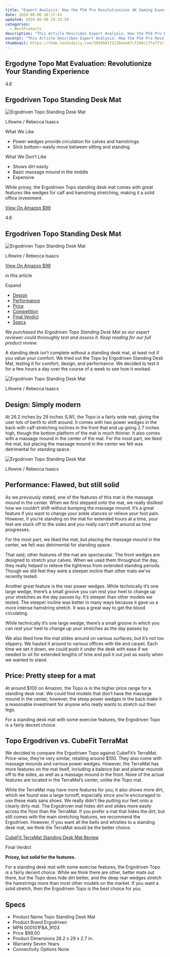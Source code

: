 ```yaml
---
title: "Expert Analysis: How the PS4 Pro Revolutionizes 4K Gaming Experience"
date: 2024-08-06 18:17:43
updated: 2024-08-08 10:33:59
categories:
  - BestProducts
description: "This Article Describes Expert Analysis: How the PS4 Pro Revolutionizes 4K Gaming Experience"
excerpt: "This Article Describes Expert Analysis: How the PS4 Pro Revolutionizes 4K Gaming Experience"
thumbnail: https://thmb.techidaily.com/5094501f2138eda47cf289c17fa771cf70f1a2ff2f06afb7d0554f6c0b97c22b.jpg
---
```


## Ergodyne Topo Mat Evaluation: Revolutionize Your Standing Experience

4.6

## Ergodriven Topo Standing Desk Mat

![Ergodriven Topo Standing Desk Mat](https://www.lifewire.com/thmb/7cIUA6lXw6TjIJrsjBKdKRuOvps=/1000x1000/filters:no_upscale():max_bytes(150000):strip_icc():format(webp)/_hero_SQ_Ergodriven-Topo-Comfort-Mat-1-ccd96f7c454945c3b974a2f5cba4fe79.jpg)

Lifewire / Rebecca Isaacs

 What We Like

* Power wedges provide circulation for calves and hamstrings
* Slick bottom—easily move between sitting and standing

 What We Don't Like

* Shows dirt easily
* Basic massage mound in the middle
* Expensive

 While pricey, the Ergodriven Topo standing desk mat comes with great features like wedges for calf and hamstring stretching, making it a solid office investment.

[View On Amazon $99](https://www.amazon.com/Ergodriven-Not-Flat-Anti-Fatigue-Calculated-Must-Have/dp/B00V3TO9EK/?tag=lifewire-onsite-prod-20&ascsubtag=4775310%7Cn915a9e38dc0349c7bf58e56fac1a735710%7CB00V3TO9EK)

4.6

## Ergodriven Topo Standing Desk Mat

![Ergodriven Topo Standing Desk Mat](https://www.lifewire.com/thmb/GZTKidZtByl51GvkYiB-jNjEjbE=/450x450/filters:no_upscale():max_bytes(150000):strip_icc():format(webp)/_hero_SQ_Ergodriven-Topo-Comfort-Mat-1-ccd96f7c454945c3b974a2f5cba4fe79.jpg)

Lifewire / Rebecca Isaacs

[View On Amazon $99](https://www.amazon.com/Ergodriven-Not-Flat-Anti-Fatigue-Calculated-Must-Have/dp/B00V3TO9EK/?tag=lifewire-onsite-prod-20&ascsubtag=4775310%7Cn915a9e38dc0349c7bf58e56fac1a735710%7CB00V3TO9EK)

 in this article

 Expand

* [Design](https://www.lifewire.com/#toc-design-simply-modern)
* [Performance](https://www.lifewire.com/#toc-performance-flawed-but-still-solid)
* [Price](https://www.lifewire.com/#toc-price-pretty-steep-for-a-mat)
* [Competition](https://www.lifewire.com/#toc-topo-ergodriven-vs-cubefit-terramat)
* [Final Verdict](https://www.lifewire.com/#toc-final-verdict)
* [Specs](https://www.lifewire.com/#toc-full-spec)

 _We purchased the Ergodriven Topo Standing Desk Mat so our expert reviewer could thoroughly test and assess it. Keep reading for our full product review._

 A standing desk isn’t complete without a standing desk mat, at least not if you value your comfort. We tried out the Topo by Ergodriven Standing Desk Mat, testing it for comfort, design, and performance. We decided to test it for a few hours a day over the course of a week to see how it worked.

![Ergodriven Topo Standing Desk Mat](https://www.lifewire.com/thmb/KYfJPJ0jHZhmy15IUeGxDL8kmRw=/1500x0/filters:no_upscale():max_bytes(150000):strip_icc():format(webp)/Ergodriven-Topo-Comfort-Mat-2-547d9823c4ac47cbb5a360040866172a.jpg)

 Lifewire / Rebecca Isaacs

## **Design: Simply modern**

 At 26.2 inches by 29 inches (LW), the Topo is a fairly wide mat, giving the user lots of berth to shift around. It comes with two power wedges in the back with calf-stretching inclines in the front that end up going 2.7 inches high, though the bottom platform of the mat is much thinner. It also comes with a massage mound in the center of the mat. For the most part, we liked the mat, but placing the massage mound in the center we felt was detrimental for standing space.

![Ergodriven Topo Standing Desk Mat](https://www.lifewire.com/thmb/0MLp0JKyXodrqDxUdun30XlUicQ=/1500x0/filters:no_upscale():max_bytes(150000):strip_icc():format(webp)/Ergodriven-Topo-Comfort-Mat-3-5e85cbed72974e018684fe954f0ddf1b-75abe4f41eba41c3b202cdf74fbf3caa.jpg)

Lifewire / Rebecca Isaacs

## **Performance: Flawed, but still solid**

 As we previously stated, one of the features of this mat is the massage mound in the center. When we first stepped onto the mat, we really disliked how we couldn’t shift without bumping the massage mound. It’s a great feature if you want to change your ankle stances or relieve your foot pain. However, if you’re standing on the mat for extended hours at a time, your feet are stuck off to the sides and you really can’t shift around as time progresses.

 For the most part, we liked the mat, but placing the massage mound in the center, we felt was detrimental for standing space.

 That said, other features of the mat are spectacular. The front wedges are designed to stretch your calves. When we used them throughout the day, they really helped to relieve the tightness from extended standing periods. Though we did feel they were a steeper incline than other mats we’ve recently tested.

 Another great feature is the rear power wedges. While technically it’s one large wedge, there’s a small groove you can rest your heel to change up your stretches as the day passes by. It’s steeper than other models we tested. The steeper incline was better in many ways because it gave us a more intense hamstring stretch. It was a great way to get the blood circulating.

 While technically it’s one large wedge, there’s a small groove in which you can rest your heel to change up your stretches as the day passes by.

 We also liked how the mat slides around on various surfaces, but it’s not too slippery. We hauled it around to various offices with tile and carpet. Each time we set it down, we could push it under the desk with ease if we needed to sit for extended lengths of time and pull it out just as easily when we wanted to stand.

## **Price: Pretty steep for a mat**

 At around $100 on Amazon, the Topo is in the higher price range for a standing desk mat. We could find models that don’t have the massage mound in the center, however, the steep power wedges in the back make it a reasonable investment for anyone who really wants to stretch out their legs.

 For a standing desk mat with some exercise features, the Ergodriven Topo is a fairly decent choice.

## **Topo Ergodriven vs. CubeFit TerraMat**

 We decided to compare the Ergodriven Topo against CubeFit’s TerraMat. Price-wise, they’re very similar, retailing around $100\. They also come with massage mounds and various power wedges. However, the TerraMat has more features on the mat itself, including a balance bar and plantar mounds off to the sides, as well as a massage mound in the front. None of the actual features are located in the TerraMat’s center, unlike the Topo mat.

 While the TerraMat may have more features for you, it also shows more dirt, which we found was a large turnoff, especially since you’re encouraged to use these mats sans shoes. We really didn’t like putting our feet onto a clearly dirty mat. The Ergodriven mat hides dirt and slides more easily across the floor than the TerraMat. If you prefer a mat that hides the dirt, but still comes with the main stretching features, we recommend the Ergodriven. However, if you want all the bells and whistles to a standing desk mat, we think the TerraMat would be the better choice.

[CubeFit TerraMat Standing Desk Mat Review](https://www.lifewire.com/cubefit-terramat-review-4775307)

 Final Verdict

**Pricey, but solid for the features.**

 For a standing desk mat with some exercise features, the Ergodriven Topo is a fairly decent choice. While we think there are other, better mats out there, but the Topo does hide dirt better, and the deep rear wedges stretch the hamstrings more than most other models on the market. If you want a solid stretch, then the Ergodriven Topo is the best choice for you.

## Specs

* Product Name  Topo Standing Desk Mat
* Product Brand  Ergodriven
* MPN  000101FBA\_9103
* Price  $99.00
* Product Dimensions  26.2 x 29 x 2.7 in.
* Warranty  Seven Years
* Connectivity Options  None


<ins class="adsbygoogle"
     style="display:block"
     data-ad-format="autorelaxed"
     data-ad-client="ca-pub-7571918770474297"
     data-ad-slot="1223367746"></ins>



<ins class="adsbygoogle"
     style="display:block"
     data-ad-client="ca-pub-7571918770474297"
     data-ad-slot="8358498916"
     data-ad-format="auto"
     data-full-width-responsive="true"></ins>
